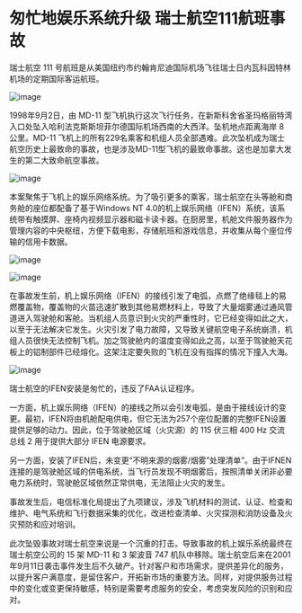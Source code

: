 # 匆忙地娱乐系统升级 瑞士航空111航班事故

瑞士航空 111 号航班是从美国纽约市约翰肯尼迪国际机场飞往瑞士日内瓦科因特林机场的定期国际客运航班。

![image](https://github.com/user-attachments/assets/3de7e10e-6067-4424-8e2d-61c293dc7b85)


1998年9月2日，由 MD-11 型飞机执行这次飞行任务，在新斯科舍省圣玛格丽特湾入口处坠入哈利法克斯斯坦菲尔德国际机场西南的大西洋。坠机地点距离海岸 8 公里。MD-11 飞机上的所有229名乘客和机组人员全部遇难。此次坠机成为瑞士航空历史上最致命的事故，也是涉及MD-11型飞机的最致命事故。这也是加拿大发生的第二大致命航空事故。

![image](https://github.com/user-attachments/assets/46cb818a-1a5c-4cf4-a2ea-68fc5698f203)

本案聚焦于飞机上的娱乐网络系统。为了吸引更多的乘客，瑞士航空在头等舱和商务舱的座位都配备了基于Windows NT 4.0的机上娱乐网络（IFEN）系统，该系统带有触摸屏、座椅内视频显示器和磁卡读卡器。在厨房里，机舱文件服务器作为管理内容的中央枢纽，方便下载电影，存储航班和游戏信息，并收集从每个座位传输的信用卡数据。

![image](https://github.com/user-attachments/assets/e05e995e-10e8-4b9b-af23-ca4829654361)

![image](https://github.com/user-attachments/assets/fccc14e1-0389-46f5-80c7-8015a9a4fb72)


在事故发生前，机上娱乐网络（IFEN）的接线引发了电弧，点燃了绝缘毯上的易燃覆盖物，覆盖物的火苗迅速扩散到其他易燃材料上，导致了大量烟雾通过通风管道进入驾驶舱和客舱。当机组人员意识到火灾的严重性时，它已经变得如此之大，以至于无法解决它发生。火灾引发了电力故障，又导致关键航空电子系统崩溃，机组人员很快无法控制飞机。加之驾驶舱内的温度变得如此之高，以至于驾驶舱天花板上的铝制部件已经熔化。这架注定要失败的飞机在没有指挥的情况下撞入大海。

![image](https://github.com/user-attachments/assets/8a73e44f-c838-4d9e-8b6f-2b13d10ba2df)


瑞士航空的IFEN安装是匆忙的，违反了FAA认证程序。

一方面，机上娱乐网络（IFEN）的接线之所以会引发电弧，是由于接线设计的变更。最初，IFEN将由机舱配电供电，但它无法为257个座位配置的完整IFEN设置提供足够的动力。因此，位于驾驶舱区域（火灾源）的 115 伏三相 400 Hz 交流总线 2 用于提供大部分 IFEN 电源要求。

另一方面，安装了IFEN后，未变更“不明来源的烟雾/烟雾”处理清单”。由于IFNEN连接的是驾驶舱区域的供电系统，当飞行员发现不明烟雾后，按照清单关闭非必要电力系统时，驾驶舱区域依然正常供电，无法阻止火灾的发生。


事故发生后，电信标准化局提出了九项建议，涉及飞机材料的测试、认证、检查和维护、电气系统和飞行数据采集的优化，改进检查清单、火灾探测和消防设备及火灾预防和应对培训。

此次坠毁事故对瑞士航空来说是一个沉重的打击。导致事故的机上娱乐系统最终在瑞士航空公司的 15 架 MD-11 和 3 架波音 747 机队中移除。瑞士航空后来在2001年9月11日袭击事件发生后不久破产。针对客户和市场需求，提供差异化的服务，以提升客户满意度，是留住客户，开拓新市场的重要方法。同样，对提供服务过程中的变化或变更保持敏感，特别是需要考虑服务的安全，考虑突发风险的识别和应对。
